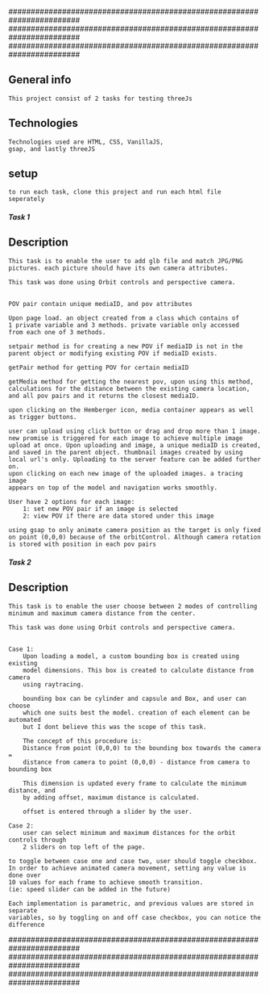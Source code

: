 ########################################################################
########################################################################
########################################################################

## General info 
    This project consist of 2 tasks for testing threeJs 

## Technologies
    Technologies used are HTML, CSS, VanillaJS,
    gsap, and lastly threeJS

## setup
    to run each task, clone this project and run each html file 
    seperately

##### Task 1 #####
## Description
    This task is to enable the user to add glb file and match JPG/PNG
    pictures. each picture should have its own camera attributes.

    This task was done using Orbit controls and perspective camera.
## 
    POV pair contain unique mediaID, and pov attributes

    Upon page load. an object created from a class which contains of 
    1 private variable and 3 methods. private variable only accessed 
    from each one of 3 methods.  

    setpair method is for creating a new POV if mediaID is not in the 
    parent object or modifying existing POV if mediaID exists.

    getPair method for getting POV for certain mediaID

    getMedia method for getting the nearest pov, upon using this method,
    calculations for the distance between the existing camera location, 
    and all pov pairs and it returns the closest mediaID.

    upon clicking on the Hemberger icon, media container appears as well
    as trigger buttons.

    user can upload using click button or drag and drop more than 1 image.
    new promise is triggered for each image to achieve multiple image 
    upload at once. Upon uploading and image, a unique mediaID is created,
    and saved in the parent object. thumbnail images created by using
    local url's only. Uploading to the server feature can be added further on.
    upon clicking on each new image of the uploaded images. a tracing image
    appears on top of the model and navigation works smoothly.

    User have 2 options for each image: 
        1: set new POV pair if an image is selected
        2: view POV if there are data stored under this image

    using gsap to only animate camera position as the target is only fixed
    on point (0,0,0) because of the orbitControl. Although camera rotation
    is stored with position in each pov pairs

##### Task 2 #####
## Description

    This task is to enable the user choose between 2 modes of controlling
    minimum and maximum camera distance from the center.

    This task was done using Orbit controls and perspective camera.

##
    Case 1:
        Upon loading a model, a custom bounding box is created using existing
        model dimensions. This box is created to calculate distance from camera
        using raytracing. 

        bounding box can be cylinder and capsule and Box, and user can choose
        which one suits best the model. creation of each element can be automated
        but I dont believe this was the scope of this task. 

        The concept of this procedure is:
        Distance from point (0,0,0) to the bounding box towards the camera =
        distance from camera to point (0,0,0) - distance from camera to bounding box

        This dimension is updated every frame to calculate the minimum distance, and
        by adding offset, maximum distance is calculated.

        offset is entered through a slider by the user.

    Case 2: 
        user can select minimum and maximum distances for the orbit controls through
        2 sliders on top left of the page.

    to toggle between case one and case two, user should toggle checkbox.
    In order to achieve animated camera movement, setting any value is done over 
    10 values for each frame to achieve smooth transition. 
    (ie: speed slider can be added in the future)

    Each implementation is parametric, and previous values are stored in separate 
    variables, so by toggling on and off case checkbox, you can notice the difference

########################################################################
########################################################################
########################################################################

